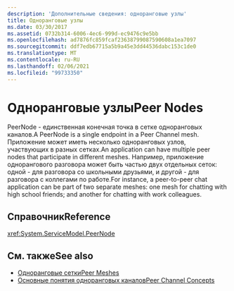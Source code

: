 ```yaml
---
description: 'Дополнительные сведения: одноранговые узлы'
title: Одноранговые узлы
ms.date: 03/30/2017
ms.assetid: 0732b314-6006-4ec6-999d-ec9476c9e5bb
ms.openlocfilehash: ad7876fc859fcaf23638799087590608a1ea7097
ms.sourcegitcommit: ddf7edb67715a5b9a45e3dd44536dabc153c1de0
ms.translationtype: MT
ms.contentlocale: ru-RU
ms.lasthandoff: 02/06/2021
ms.locfileid: "99733350"
---
```

# <a name="peer-nodes"></a><span data-ttu-id="5c8da-103">Одноранговые узлы</span><span class="sxs-lookup"><span data-stu-id="5c8da-103">Peer Nodes</span></span>

<span data-ttu-id="5c8da-104">PeerNode - единственная конечная точка в сетке одноранговых каналов.</span><span class="sxs-lookup"><span data-stu-id="5c8da-104">A PeerNode is a single endpoint in a Peer Channel mesh.</span></span> <span data-ttu-id="5c8da-105">Приложение может иметь несколько одноранговых узлов, участвующих в разных сетках.</span><span class="sxs-lookup"><span data-stu-id="5c8da-105">An application can have multiple peer nodes that participate in different meshes.</span></span> <span data-ttu-id="5c8da-106">Например, приложение однорангового разговора может быть частью двух отдельных сеток: одной - для разговора со школьными друзьями, и другой - для разговора с коллегами по работе.</span><span class="sxs-lookup"><span data-stu-id="5c8da-106">For instance, a peer-to-peer chat application can be part of two separate meshes: one mesh for chatting with high school friends; and another for chatting with work colleagues.</span></span>  
  
## <a name="reference"></a><span data-ttu-id="5c8da-107">Справочник</span><span class="sxs-lookup"><span data-stu-id="5c8da-107">Reference</span></span>  

 <xref:System.ServiceModel.PeerNode>  
  
## <a name="see-also"></a><span data-ttu-id="5c8da-108">См. также</span><span class="sxs-lookup"><span data-stu-id="5c8da-108">See also</span></span>

- [<span data-ttu-id="5c8da-109">Одноранговые сетки</span><span class="sxs-lookup"><span data-stu-id="5c8da-109">Peer Meshes</span></span>](peer-meshes.md)
- [<span data-ttu-id="5c8da-110">Основные понятия одноранговых каналов</span><span class="sxs-lookup"><span data-stu-id="5c8da-110">Peer Channel Concepts</span></span>](peer-channel-concepts.md)
